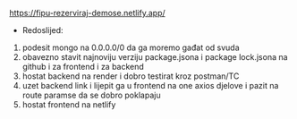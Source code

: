 https://fipu-rezerviraj-demose.netlify.app/
- Redoslijed: 
 1) podesit mongo na 0.0.0.0/0 da ga moremo gađat od svuda
 2) obavezno stavit najnoviju verziju package.jsona i package lock.jsona na github i za frontend i za backend
 3) hostat backend na render i dobro testirat kroz postman/TC
 4) uzet backend link i lijepit ga u frontend na one axios djelove i pazit na route paramse da se dobro poklapaju
 5) hostat frontend na netlify

